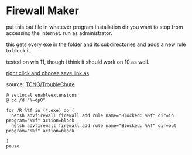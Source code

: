 # Firewall Maker


put this bat file in whatever program installation dir you want to stop from accessing the internet.
run as administrator. 

this gets every exe in the folder and its subdirectories and adds a new rule to block it.

tested on win 11, though i think it should work on 10 as well.

[right click and choose save link as](https://github.com/basisvectors/firewallmaker/raw/main/block.bat)

source: [TCNO/TroubleChute](https://www.youtube.com/watch?v=4AH4SV7bGN0)

```batch
@ setlocal enableextensions 
@ cd /d "%~dp0"

for /R %%f in (*.exe) do (
  netsh advfirewall firewall add rule name="Blocked: %%f" dir=in program="%%f" action=block
  netsh advfirewall firewall add rule name="Blocked: %%f" dir=out program="%%f" action=block

)
pause
```